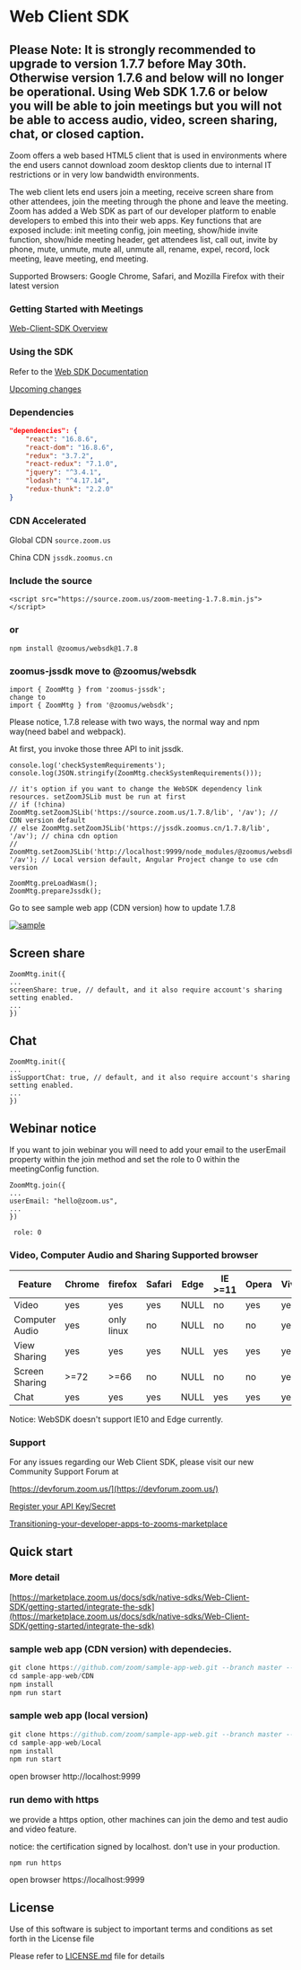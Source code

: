 # Web Client SDK
## Please Note: It is strongly recommended to upgrade to version 1.7.7 before May 30th. Otherwise version 1.7.6 and below will no longer be operational. Using Web SDK 1.7.6 or below you will be able to join meetings but you will not be able to access audio, video, screen sharing, chat, or closed caption. 

Zoom offers a web based HTML5 client that is used in environments where the end users cannot download zoom desktop clients due to internal IT restrictions or in very low bandwidth environments.

The web client lets end users join a meeting, receive screen share from other attendees, join the meeting through the phone and leave the meeting. Zoom has added a Web SDK as part of our developer platform to enable developers to embed this into their web apps. Key functions that are exposed include: init meeting config, join meeting, show/hide invite function, show/hide meeting header, get attendees list, call out, invite by phone, mute, unmute, mute all, unmute all, rename, expel, record, lock meeting, leave meeting, end meeting.

Supported Browsers: Google Chrome, Safari, and Mozilla Firefox with their latest version

### Getting Started with Meetings
[Web-Client-SDK Overview](https://marketplace.zoom.us/docs/sdk/native-sdks/Web-Client-SDK/overview)

### Using the SDK

Refer to the [Web SDK Documentation](https://marketplace.zoom.us/docs/sdk/native-sdks/Web-Client-SDK/api-reference)

[Upcoming changes](https://marketplace.zoom.us/docs/guides/getting-started/stay-up-to-date/upcoming-changes/web-sdk)

### Dependencies

```package.json
"dependencies": {
	"react": "16.8.6",
	"react-dom": "16.8.6",
	"redux": "3.7.2",
	"react-redux": "7.1.0",
	"jquery": "^3.4.1",
	"lodash": "^4.17.14",
	"redux-thunk": "2.2.0"
}
```
### CDN Accelerated

Global CDN ```source.zoom.us```

China CDN ```jssdk.zoomus.cn```

### Include the source

```
<script src="https://source.zoom.us/zoom-meeting-1.7.8.min.js"></script>
```
### or

```
npm install @zoomus/websdk@1.7.8
```
### zoomus-jssdk move to @zoomus/websdk
```
import { ZoomMtg } from 'zoomus-jssdk';
change to
import { ZoomMtg } from '@zoomus/websdk';
```
Please notice, 1.7.8 release with two ways, the normal way and npm way(need babel and webpack).

At first, you invoke those three API to init jssdk.
```
console.log('checkSystemRequirements');
console.log(JSON.stringify(ZoomMtg.checkSystemRequirements()));

// it's option if you want to change the WebSDK dependency link resources. setZoomJSLib must be run at first
// if (!china) ZoomMtg.setZoomJSLib('https://source.zoom.us/1.7.8/lib', '/av'); // CDN version default
// else ZoomMtg.setZoomJSLib('https://jssdk.zoomus.cn/1.7.8/lib', '/av'); // china cdn option
// ZoomMtg.setZoomJSLib('http://localhost:9999/node_modules/@zoomus/websdk/dist/lib', '/av'); // Local version default, Angular Project change to use cdn version

ZoomMtg.preLoadWasm();
ZoomMtg.prepareJssdk();
```
Go to see sample web app (CDN version) how to update 1.7.8


[![sample](https://zoom.github.io/sample-app-web/img/participent-joined-meeting.png)]()

## Screen share
```
ZoomMtg.init({
...
screenShare: true, // default, and it also require account's sharing setting enabled.
...    
})
```

## Chat
```
ZoomMtg.init({
...
isSupportChat: true, // default, and it also require account's sharing setting enabled.
...    
})
```

## Webinar notice
If you want to join webinar you will need to add your email to the userEmail property within the join method and set the role to 0 within the meetingConfig function.

```
ZoomMtg.join({
...
userEmail: "hello@zoom.us",
...    
})
 ```
 ```
  role: 0
 ```


### Video, Computer Audio and Sharing Supported browser
Feature | Chrome | firefox | Safari | Edge | IE >=11 | Opera | Vivaldi | Edge(Chromium)
------------ | ------------- | ------------ | ------------- | ------------ |  ------------- | ------------ | ------------ | ------------
Video | yes| yes | yes | NULL | no | yes | yes | yes
Computer Audio | yes | only linux | no | NULL | no | no | yes | yes
View Sharing | yes | yes | yes | NULL | yes| yes | yes | yes
Screen Sharing | >=72 | >=66 | no | NULL | no | no | yes | yes
Chat | yes | yes | yes | NULL | yes | yes | yes | yes | yes

Notice: WebSDK doesn't support IE10 and Edge currently.  

### Support
For any issues regarding our Web Client SDK, please visit our new Community Support Forum at

[https://devforum.zoom.us/](https://devforum.zoom.us/)

[Register your API Key/Secret](https://marketplace.zoom.us/docs/sdk/native-sdks/Web-Client-SDK/getting-started/prerequisites)

[Transitioning-your-developer-apps-to-zooms-marketplace](https://medium.com/zoom-developer-blog/transitioning-your-developer-apps-to-zooms-marketplace-6a8de3386716)


## Quick start
### More detail
[https://marketplace.zoom.us/docs/sdk/native-sdks/Web-Client-SDK/getting-started/integrate-the-sdk](https://marketplace.zoom.us/docs/sdk/native-sdks/Web-Client-SDK/getting-started/integrate-the-sdk)

###  sample web app (CDN version) with dependecies.

```javascript
git clone https://github.com/zoom/sample-app-web.git --branch master --depth 1
cd sample-app-web/CDN
npm install
npm run start
```

### sample web app (local version)
```javascript
git clone https://github.com/zoom/sample-app-web.git --branch master --depth 1
cd sample-app-web/Local
npm install
npm run start
```

open browser http://localhost:9999

### run demo with https
we provide a https option, other machines can join the demo and test audio and video feature.

notice: the certification signed by localhost. don't use in your production.

```
npm run https
```
open browser https://localhost:9999

## License

Use of this software is subject to important terms and conditions as set forth in the License file

Please refer to [LICENSE.md](LICENSE.md) file for details
